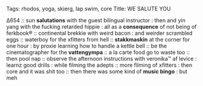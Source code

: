 Tags: rhodos, yoga, skierg, lap swim, core 
Title: WE SALUTE YOU
  
Δ654 :: sun **salutations** with the guest bilingual instructor : then and yin yang with the fucking retarded hippie : all as a **consequence** of not being of ferkbook® ::  continental brekkie with weird bacon : and weirder scrambled eggs :: waterboy for the xfitters from hell :: **stakkmaskin** at the corner for one hour : by proxie learning how to handle a kettle bell :: be the cinematographer for the **vattengympa** :: a la carte food go to waste too :: then pool nap :: observe the afternoon instructions with veronika™ af levice : learnz good drills : while filming the adepts :: more filming of xfitters : then core and it was shit too :: then there was some kind of **music bingo** : but meh  
<!--stackedit_data:eyJoaXN0b3J5IjpbMTMwMDg2NDU4OCwtMjA1ODI5MDcz NywxMTT
UwMzE0MzEwXX0=
-->